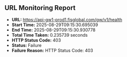 ## URL Monitoring Report

- **URL:** https://api-gw1-prod1.fisglobal.com/gw/v1/health
- **Start Time:** 2025-08-29T09:15:30.695039
- **End Time:** 2025-08-29T09:15:30.930778
- **Total Time Taken:** 0.235739 seconds
- **HTTP Status Code:** 403
- **Status:** Failure
- **Failure Reason:** HTTP Status Code: 403
